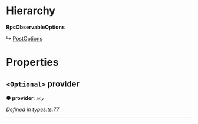 

# Hierarchy

**RpcObservableOptions**

↳  [PostOptions](_rpc_other_post_.postoptions.md)

# Properties

<a id="provider"></a>

## `<Optional>` provider

**● provider**: *`any`*

*Defined in [types.ts:77](https://github.com/paritytech/js-libs/blob/4ca2ba2/packages/light.js/src/types.ts#L77)*

___

